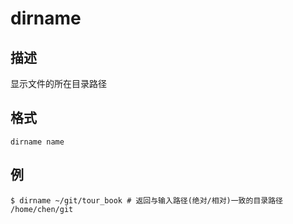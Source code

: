 # dirname

## 描述

显示文件的所在目录路径

## 格式

    dirname name

## 例

    $ dirname ~/git/tour_book # 返回与输入路径(绝对/相对)一致的目录路径
    /home/chen/git
